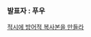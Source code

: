 ### 발표자 : 푸우
[적시에 방어적 복사본을 만들라](https://vivid-cyclone-180.notion.site/50-86d577dfe49b4648a1b456912302a312)
